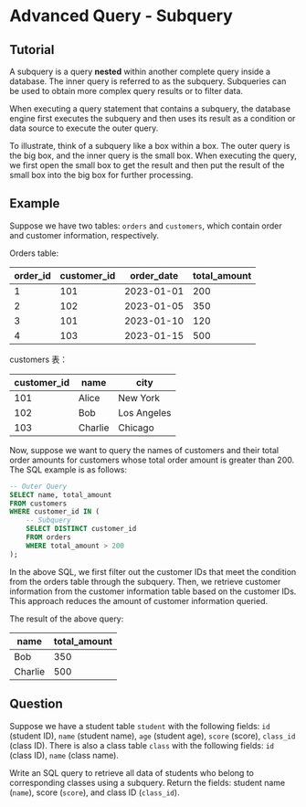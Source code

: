 # Advanced Query - Subquery

## Tutorial
A subquery is a query **nested** within another complete query inside a database. The inner query is referred to as the subquery. Subqueries can be used to obtain more complex query results or to filter data.

When executing a query statement that contains a subquery, the database engine first executes the subquery and then uses its result as a condition or data source to execute the outer query.

To illustrate, think of a subquery like a box within a box. The outer query is the big box, and the inner query is the small box. When executing the query, we first open the small box to get the result and then put the result of the small box into the big box for further processing.



## Example
Suppose we have two tables: `orders` and `customers`, which contain order and customer information, respectively.

Orders table:

| order_id | customer_id | order_date | total_amount |
|----------|-------------|------------|--------------|
| 1        | 101         | 2023-01-01 | 200          |
| 2        | 102         | 2023-01-05 | 350          |
| 3        | 101         | 2023-01-10 | 120          |
| 4        | 103         | 2023-01-15 | 500          |



customers 表：

| customer_id | name     | city       |
|-------------|----------|------------|
| 101         | Alice    | New York   |
| 102         | Bob      | Los Angeles|
| 103         | Charlie  | Chicago    |



Now, suppose we want to query the names of customers and their total order amounts for customers whose total order amount is greater than 200. The SQL example is as follows:

```sql
-- Outer Query
SELECT name, total_amount
FROM customers
WHERE customer_id IN (
    -- Subquery
    SELECT DISTINCT customer_id
    FROM orders
    WHERE total_amount > 200
);
```



In the above SQL, we first filter out the customer IDs that meet the condition from the orders table through the subquery. Then, we retrieve customer information from the customer information table based on the customer IDs. This approach reduces the amount of customer information queried.

The result of the above query:

| name    | total_amount |
| ------- | ------------ |
| Bob     | 350          |
| Charlie | 500          |




## Question
Suppose we have a student table `student` with the following fields: `id` (student ID), `name` (student name), `age` (student age), `score` (score), `class_id` (class ID). There is also a class table `class` with the following fields: `id` (class ID), `name` (class name).

Write an SQL query to retrieve all data of students who belong to corresponding classes using a subquery. Return the fields: student name (`name`), score (`score`), and class ID (`class_id`).
